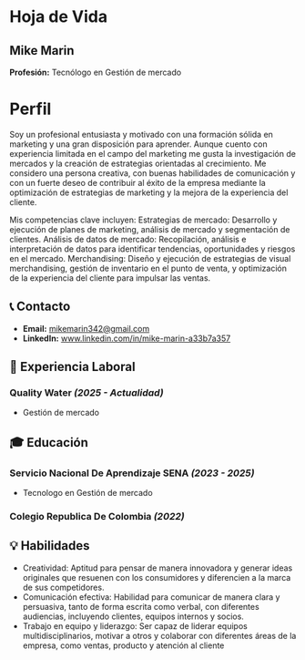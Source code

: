 
# Hoja de Vida

## Mike Marin
**Profesión:** Tecnólogo en Gestión de mercado
# Perfil 
Soy un profesional entusiasta y motivado con una formación sólida en marketing y una gran disposición para aprender. Aunque cuento con experiencia limitada en el campo del marketing  me gusta la investigación de mercados y la creación de estrategias orientadas al crecimiento. Me considero una persona creativa, con buenas habilidades de comunicación y con un fuerte deseo de contribuir al éxito de la empresa mediante la optimización de estrategias de marketing y la mejora de la experiencia del cliente.

Mis competencias clave incluyen:
Estrategias de mercado: Desarrollo y ejecución de planes de marketing, análisis de mercado y segmentación de clientes.
Análisis de datos de mercado: Recopilación, análisis e interpretación de datos para identificar tendencias, oportunidades y riesgos en el mercado.
Merchandising: Diseño y ejecución de estrategias de visual merchandising, gestión de inventario en el punto de venta, y optimización de la experiencia del cliente para impulsar las ventas.

## 📞 Contacto
- **Email:** [mikemarin342@gmail.com](mailto:mikemarin342@gmail.com)
- **LinkedIn:** www.linkedin.com/in/mike-marin-a33b7a357
## 🏢 Experiencia Laboral
### **Quality Water** _(2025 - Actualidad)_
- Gestión de mercado

## 🎓 Educación
### **Servicio Nacional De Aprendizaje SENA** _(2023 - 2025)_
- Tecnologo en Gestión de mercado
### **Colegio Republica De Colombia** _(2022)_
## 💡 Habilidades
- Creatividad: Aptitud para pensar de manera innovadora y generar ideas originales que resuenen con los consumidores y diferencien a la marca de sus competidores.
- Comunicación efectiva: Habilidad para comunicar de manera clara y persuasiva, tanto de forma escrita como verbal, con diferentes audiencias, incluyendo clientes, equipos internos y socios.
- Trabajo en equipo y liderazgo: Ser capaz de liderar equipos multidisciplinarios, motivar a otros y colaborar con diferentes áreas de la empresa, como ventas, producto y atención al cliente
